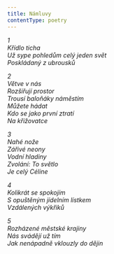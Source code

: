 ```yaml
---
title: Námluvy
contentType: poetry
---
```


<section>

_1  
Křídlo ticha  
Už sype pohledům celý jeden svět  
Poskládaný z ubrousků_

</section>

<section>

_2  
Větve v nás  
Rozšiřují prostor  
Trousí baloňáky náměstím  
Můžete hádat  
Kdo se jako první ztratí  
Na křižovatce_

</section>

<section>

_3  
Nahé nože  
Zářivé neony  
Vodní hladiny  
Zvolání: To světlo  
Je celý Céline_

</section>

<section>

_4  
Kolikrát se spokojím  
S opuštěným jídelním lístkem  
Vzdálených výkřiků_

</section>

<section>

_5  
Rozházené městské krajiny  
Nás svádějí už tím  
Jak nenápadně vklouzly do dějin_

</section>
